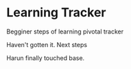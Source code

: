 # Learning Tracker

Begginer steps of learning pivotal tracker

Haven't gotten it. Next steps

Harun finally touched base.